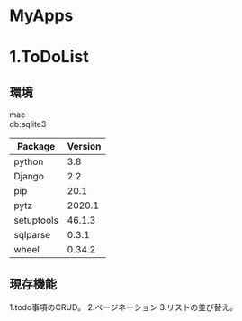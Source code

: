 # MyApps

  

# 1.ToDoList

## 環境
mac  
db:sqlite3

| Package | Version |
|--|--|
python|3.8
Django | 2.2
pip |  20.1
pytz| 2020.1
setuptools| 46.1.3
sqlparse| 0.3.1
wheel | 0.34.2

## 現存機能
1.todo事項のCRUD。
2.ページネーション
3.リストの並び替え。

